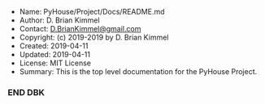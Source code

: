 * Name:      PyHouse/Project/Docs/README.md
* Author:    D. Brian Kimmel
* Contact:   D.BrianKimmel@gmail.com
* Copyright: (c) 2019-2019 by D. Brian Kimmel
* Created:   2019-04-11
* Updated:   2019-04-11
* License:   MIT License
* Summary:   This is the top level documentation for the PyHouse Project.

### END DBK
